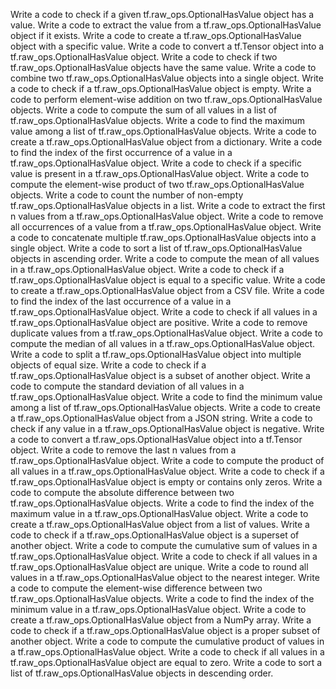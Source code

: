 Write a code to check if a given tf.raw_ops.OptionalHasValue object has a value.
Write a code to extract the value from a tf.raw_ops.OptionalHasValue object if it exists.
Write a code to create a tf.raw_ops.OptionalHasValue object with a specific value.
Write a code to convert a tf.Tensor object into a tf.raw_ops.OptionalHasValue object.
Write a code to check if two tf.raw_ops.OptionalHasValue objects have the same value.
Write a code to combine two tf.raw_ops.OptionalHasValue objects into a single object.
Write a code to check if a tf.raw_ops.OptionalHasValue object is empty.
Write a code to perform element-wise addition on two tf.raw_ops.OptionalHasValue objects.
Write a code to compute the sum of all values in a list of tf.raw_ops.OptionalHasValue objects.
Write a code to find the maximum value among a list of tf.raw_ops.OptionalHasValue objects.
Write a code to create a tf.raw_ops.OptionalHasValue object from a dictionary.
Write a code to find the index of the first occurrence of a value in a tf.raw_ops.OptionalHasValue object.
Write a code to check if a specific value is present in a tf.raw_ops.OptionalHasValue object.
Write a code to compute the element-wise product of two tf.raw_ops.OptionalHasValue objects.
Write a code to count the number of non-empty tf.raw_ops.OptionalHasValue objects in a list.
Write a code to extract the first n values from a tf.raw_ops.OptionalHasValue object.
Write a code to remove all occurrences of a value from a tf.raw_ops.OptionalHasValue object.
Write a code to concatenate multiple tf.raw_ops.OptionalHasValue objects into a single object.
Write a code to sort a list of tf.raw_ops.OptionalHasValue objects in ascending order.
Write a code to compute the mean of all values in a tf.raw_ops.OptionalHasValue object.
Write a code to check if a tf.raw_ops.OptionalHasValue object is equal to a specific value.
Write a code to create a tf.raw_ops.OptionalHasValue object from a CSV file.
Write a code to find the index of the last occurrence of a value in a tf.raw_ops.OptionalHasValue object.
Write a code to check if all values in a tf.raw_ops.OptionalHasValue object are positive.
Write a code to remove duplicate values from a tf.raw_ops.OptionalHasValue object.
Write a code to compute the median of all values in a tf.raw_ops.OptionalHasValue object.
Write a code to split a tf.raw_ops.OptionalHasValue object into multiple objects of equal size.
Write a code to check if a tf.raw_ops.OptionalHasValue object is a subset of another object.
Write a code to compute the standard deviation of all values in a tf.raw_ops.OptionalHasValue object.
Write a code to find the minimum value among a list of tf.raw_ops.OptionalHasValue objects.
Write a code to create a tf.raw_ops.OptionalHasValue object from a JSON string.
Write a code to check if any value in a tf.raw_ops.OptionalHasValue object is negative.
Write a code to convert a tf.raw_ops.OptionalHasValue object into a tf.Tensor object.
Write a code to remove the last n values from a tf.raw_ops.OptionalHasValue object.
Write a code to compute the product of all values in a tf.raw_ops.OptionalHasValue object.
Write a code to check if a tf.raw_ops.OptionalHasValue object is empty or contains only zeros.
Write a code to compute the absolute difference between two tf.raw_ops.OptionalHasValue objects.
Write a code to find the index of the maximum value in a tf.raw_ops.OptionalHasValue object.
Write a code to create a tf.raw_ops.OptionalHasValue object from a list of values.
Write a code to check if a tf.raw_ops.OptionalHasValue object is a superset of another object.
Write a code to compute the cumulative sum of values in a tf.raw_ops.OptionalHasValue object.
Write a code to check if all values in a tf.raw_ops.OptionalHasValue object are unique.
Write a code to round all values in a tf.raw_ops.OptionalHasValue object to the nearest integer.
Write a code to compute the element-wise difference between two tf.raw_ops.OptionalHasValue objects.
Write a code to find the index of the minimum value in a tf.raw_ops.OptionalHasValue object.
Write a code to create a tf.raw_ops.OptionalHasValue object from a NumPy array.
Write a code to check if a tf.raw_ops.OptionalHasValue object is a proper subset of another object.
Write a code to compute the cumulative product of values in a tf.raw_ops.OptionalHasValue object.
Write a code to check if all values in a tf.raw_ops.OptionalHasValue object are equal to zero.
Write a code to sort a list of tf.raw_ops.OptionalHasValue objects in descending order.
